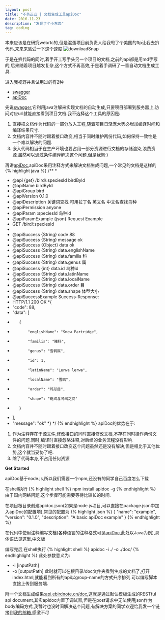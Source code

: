 ```yaml
---
layout: post
title: "不务正业 | 文档生成工具apiDoc"
date: 2016-11-23
description: "发现了个小东西"
tag: coding
---   
```


本来应该是在研究webrtc的,但是混蛋项目前负责人给我甩了个美国的ftp让我去扒代码,来来来感受一下这个速度
![downloadSnap](http://img.nufe-cst.cn/ab2b1c6c1d51.png)

于是在扒代码的同时,着手开工写手头另一个项目的文档,之前的api都是用md手写的,后来随着项目越发复杂,这个方式不再高效,于是着手调研了一番自动文档生成工具.

进入我视野并且试用过的有2种

* [swagger](http://swagger.io/)
* [apiDoc](http://apidocjs.com)

先说[swagger](http://swagger.io/),它利用java注解来实现文档的自动生成,只要项目部署到服务器上,访问对应url就能直接看到项目文档.我不选择这个工具的原因是:
1. 直接把文档作为代码的一部分放入工程,随着项目日渐庞大势必增加编译时间和编译结果尺寸.
2. 文档内容并不随时跟着接口改变,相当于同时维护两份代码,如何保持一致性是一个难以解决的问题.
3. 嵌入代码相当于在生产环境也要占用一部分资源进行文档的存储渲染,浪费资源.虽然可以通过条件编译解决这个问题,但是我懒:)

再讲[apiDoc](http://apidocjs.com),apiDoc采用注释方式来解决文档生成问题,一个常见的文档是这样的
{% highlight java %}
/**
 *
 * @api {get} /bird/:speciesId birdById
 * @apiName birdById
 * @apiGroup bird
 * @apiVersion 0.1.0
 * @apiDescription 关键词查找 可用拉丁名 英文名 中文名查找鸟种
 * @apiPermission anyone
 * @apiParam :speciesId 鸟种id
 * @apiParamExample {json} Request Example
 *    GET /bird/:speciesId
 *
 * @apiSuccess {String} code 88
 * @apiSuccess {String} message ok
 * @apiSuccess {Object} data ok
 * @apiSuccess {String} data.englishName
 * @apiSuccess {String} data.familia 科
 * @apiSuccess {String} data.genus 属
 * @apiSuccess {int} data.id 鸟种id
 * @apiSuccess {String} data.latinName
 * @apiSuccess {String} data.localName
 * @apiSuccess {String} data.order 目
 * @apiSuccess {String} data.shape 体型大小
 * @apiSuccessExample Success-Response:
 *  HTTP/1.1 200 OK
 *{
 *    "code": 88,
 *    "data": [
 *        {
 *            "englishName": "Snow Partridge",
 *            "familia": "雉科",
 *            "genus": "雪鹑属",
 *            "id": 1,
 *            "latinName": "Lerwa lerwa",
 *            "localName": "雪鹑",
 *            "order": "鸡形目",
 *            "shape": "斑鸠与鸬鹚之间"
 *        }
 *    ],
 *    "message": "ok"
 *}
 */
{% endhighlight %}
apiDoc的优势在于:

1. 作为注释存在于源文件,修改接口的同时直接修改文档,不存在同时操作两份文件的问题.同时,编译时直接忽略注释,对后续的业务流程没有影响.
2. 文档内容并不随时跟着接口改变这个问题虽然还是没有解决,但是相比于其他优势,这个就当妥协了吧.
3. 除了代码本身,不占用任何资源

**Get Started**


apiDoc基于node.js,所以我们需要一个npm,还没有的同学自己百度怎么下载

在shell执行
{% highlight shell %}
npm install apidoc -g
{% endhighlight %}
由于国内网络问题,这个步骤可能需要等待比较长的时间.

在项目根目录创建apidoc.json(如果是node.js项目,可以直接在package.json中加入apiDoc的配置项),常见的配置为
{% highlight json %}
{
  "name": "example",
  "version": "0.1.0",
  "description": "A basic apiDoc example"
}
{% endhighlight %}

在代码中使用注释编写文档(各种语言的注释格式可见[apiDoc](http://apidocjs.com),此处以Java为例),具体语法见[这里](http://apidocjs.com/#params),[中文版](http://blog.csdn.net/soslinken/article/details/50468896)

编写完后,在shell执行
{% highlight shell %}
apidoc -i ./ -o ./doc/
{% endhighlight %}
此处参数意义为:
* -i [inputPath]
* -o [outputPath]
此时就可以在根目录/doc文件夹看到生成的文档了,打开index.html,就能看到所有的api以group-name的方式升序排列.可以编写脚本直接上传到服务端.

附一个文档生成结果:[api.ebirdnote.cn/doc](http://api.ebirdnote.cn/doc),这就是通过默认模板生成的RESTful api document,其实apidoc内置了调试器,但是在post请求中无法使用json作为body编码方式,我暂时也没时间解决这个问题,有解决方案的同学欢迎给我发一个链接到[我的邮箱](mailto:i@edzh.me),感激不尽
